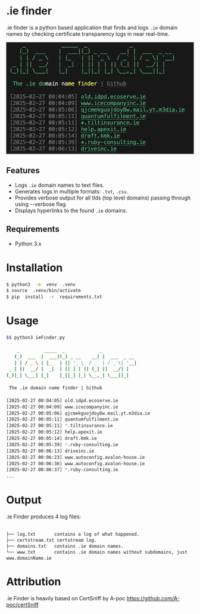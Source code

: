 
# .ie finder

.ie finder is a python based application that finds and logs `.ie` domain names by checking certificate transparency logs in near real-time.

<img  alt="image"  src="screenshot.png">


## Features

- Logs `.ie` domain names to text files.
- Generates logs in multiple formats: `.txt`, `.csv`.
- Provides verbose output for all tlds (top level domains) passing through using --verbose flag.
- Displays hyperlinks to the found `.ie` domains.

## Requirements

- Python 3.x

# Installation

```bash
$ python3  -m  venv  .venv
$ source  .venv/bin/activate
$ pip  install  -r  requirements.txt
```

  

# Usage
```bash
$$ python3 ieFinder.py

    _         _____  _             _             
   (_)  ___  |  ___|(_) _ __    __| |  ___  _ __ 
   | | / _ \ | |_   | || '_ \  / _` | / _ \| '__|
 _ | ||  __/ |  _|  | || | | || (_| ||  __/| |   
(_)|_| \___| |_|    |_||_| |_| \__,_| \___||_|   
                                                 
 The .ie domain name finder | Github

[2025-02-27 00:04:05] old.idpd.ecoserve.ie
[2025-02-27 00:04:09] www.icecompanyinc.ie
[2025-02-27 00:05:06] qjcmekguojdoy8w.mail.yt.m3dia.ie
[2025-02-27 00:05:11] quantumfulfilment.ie
[2025-02-27 00:05:11] *.tiltinsurance.ie
[2025-02-27 00:05:12] help.apexit.ie
[2025-02-27 00:05:14] draft.kmk.ie
[2025-02-27 00:05:39] *.ruby-consulting.ie
[2025-02-27 00:06:13] driveinc.ie
[2025-02-27 00:06:23] www.autoconfig.avalon-house.ie
[2025-02-27 00:06:36] www.autoconfig.avalon-house.ie
[2025-02-27 00:06:37] *.ruby-consulting.ie
...
```

# Output
.ie Finder produces 4 log files:
```

├── log.txt       contains a log of what happened.
├── certstream.txt certstream log.
├── domains.txt   contains .ie domain names.
└── www.txt       contains .ie domain names without subdomains, just www.domainName.ie
```

# Attribution
.ie Finder is heavily based on CertSniff by A-poc https://github.com/A-poc/certSniff



